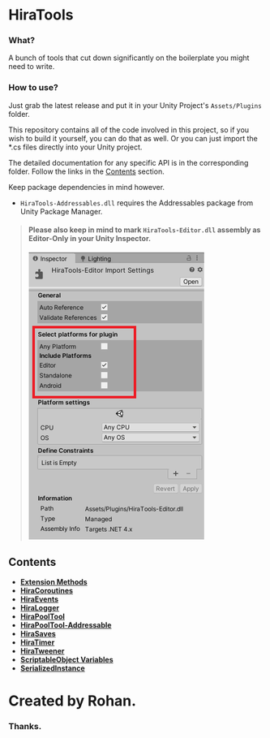 # HiraTools

### What?

 A bunch of tools that cut down significantly on the boilerplate you might need to write.
 
### How to use?

 Just grab the latest release and put it in your Unity Project's `Assets/Plugins` folder.
 
 This repository contains all of the code involved in this project, so if you wish to build it yourself, you can do that as well. Or you can just import the *.cs files directly into your Unity project.
 
 The detailed documentation for any specific API is in the corresponding folder. Follow the links in the [Contents](#contents) section. 
 
 Keep package dependencies in mind however.
 
 - `HiraTools-Addressables.dll` requires the Addressables package from Unity Package Manager.
 
> #### Please also keep in mind to mark ``HiraTools-Editor.dll`` assembly as Editor-Only in your Unity Inspector.
> ![IMAGEPLACEHOLDER - EDITORONLY](.images/editoronly.png)
 
## Contents
 
 - **[Extension Methods](HiraTools/Extension%20Methods)**
 - **[HiraCoroutines](HiraTools/HiraCoroutines)**
 - **[HiraEvents](HiraTools/HiraEvents)**
 - **[HiraLogger](HiraTools/HiraLogger)**
 - **[HiraPoolTool](HiraTools/HiraPoolTool)**
 - **[HiraPoolTool-Addressable](HiraTools-Addressables/HiraPoolTool)**
 - **[HiraSaves](HiraTools/HiraSaves)**
 - **[HiraTimer](HiraTools/HiraTimer)**
 - **[HiraTweener](HiraTools/HiraTweener)**
 - **[ScriptableObject Variables](HiraTools/ScriptableObject%20Variables)**
 - **[SerializedInstance](HiraTools/SerializedInstance)**


# Created by Rohan.
### Thanks.